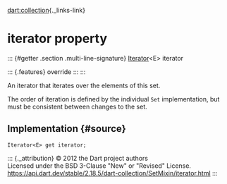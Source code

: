 [dart:collection](../../dart-collection/dart-collection-library){._links-link}

iterator property
=================

::: {#getter .section .multi-line-signature}
[Iterator](../../dart-core/iterator-class)\<E\> iterator

::: {.features}
override
:::
:::

An iterator that iterates over the elements of this set.

The order of iteration is defined by the individual `Set`
implementation, but must be consistent between changes to the set.

Implementation {#source}
--------------

``` {.language-dart data-language="dart"}
Iterator<E> get iterator;
```

::: {._attribution}
© 2012 the Dart project authors\
Licensed under the BSD 3-Clause \"New\" or \"Revised\" License.\
<https://api.dart.dev/stable/2.18.5/dart-collection/SetMixin/iterator.html>
:::
